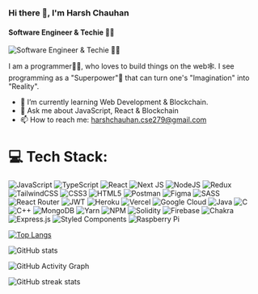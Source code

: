### Hi there 👋, I'm Harsh Chauhan
#### Software Engineer & Techie 🧑‍💻
![Software Engineer & Techie 🧑‍💻](https://media4.giphy.com/media/qgQUggAC3Pfv687qPC/giphy.gif?cid=790b76117b06e01ca37a23189aae6ab6afd26d936ce35e86&rid=giphy.gif&ct=g)

I am a programmer🧑‍💻, who loves to build things on the web🕸️. I see programming as a "Superpower"🦸 that can turn one's "Imagination" into "Reality".

- 🌱 I’m currently learning Web Development & Blockchain. 
- 💬 Ask me about JavaScript, React & Blockchain 
- 📫 How to reach me: harshchauhan.cse279@gmail.com 


 # 💻 Tech Stack:

![JavaScript](https://img.shields.io/badge/javascript-%23323330.svg?style=flat&logo=javascript&logoColor=%23F7DF1E) ![TypeScript](https://img.shields.io/badge/typescript-%23007ACC.svg?style=flat&logo=typescript&logoColor=white) ![React](https://img.shields.io/badge/react-%2320232a.svg?style=flat&logo=react&logoColor=%2361DAFB) ![Next JS](https://img.shields.io/badge/Next-black?style=flat&logo=next.js&logoColor=white) ![NodeJS](https://img.shields.io/badge/node.js-6DA55F?style=flat&logo=node.js&logoColor=white) ![Redux](https://img.shields.io/badge/redux-%23593d88.svg?style=flat&logo=redux&logoColor=white) ![TailwindCSS](https://img.shields.io/badge/tailwindcss-%2338B2AC.svg?style=flat&logo=tailwind-css&logoColor=white) ![CSS3](https://img.shields.io/badge/css3-%231572B6.svg?style=flat&logo=css3&logoColor=white) ![HTML5](https://img.shields.io/badge/html5-%23E34F26.svg?style=flat&logo=html5&logoColor=white) ![Postman](https://img.shields.io/badge/Postman-FF6C37?style=flat&logo=postman&logoColor=white) ![Figma](https://img.shields.io/badge/figma-%23F24E1E.svg?style=flat&logo=figma&logoColor=white) ![SASS](https://img.shields.io/badge/SASS-hotpink.svg?style=flat&logo=SASS&logoColor=white) ![React Router](https://img.shields.io/badge/React_Router-CA4245?style=flat&logo=react-router&logoColor=white) ![JWT](https://img.shields.io/badge/JWT-black?style=flat&logo=JSON%20web%20tokens) ![Heroku](https://img.shields.io/badge/heroku-%23430098.svg?style=flat&logo=heroku&logoColor=white) ![Vercel](https://img.shields.io/badge/vercel-%23000000.svg?style=flat&logo=vercel&logoColor=white) ![Google Cloud](https://img.shields.io/badge/Google%20Cloud-%234285F4.svg?style=flat&logo=google-cloud&logoColor=white) ![Java](https://img.shields.io/badge/java-%23ED8B00.svg?style=flat&logo=java&logoColor=white) ![C](https://img.shields.io/badge/c-%2300599C.svg?style=flat&logo=c&logoColor=white) ![C++](https://img.shields.io/badge/c++-%2300599C.svg?style=flat&logo=c%2B%2B&logoColor=white) ![MongoDB](https://img.shields.io/badge/MongoDB-%234ea94b.svg?style=flat&logo=mongodb&logoColor=white) ![Yarn](https://img.shields.io/badge/yarn-%232C8EBB.svg?style=flat&logo=yarn&logoColor=white) ![NPM](https://img.shields.io/badge/NPM-%23000000.svg?style=flat&logo=npm&logoColor=white) ![Solidity](https://img.shields.io/badge/Solidity-%23363636.svg?style=flat&logo=solidity&logoColor=white) ![Firebase](https://img.shields.io/badge/firebase-%23039BE5.svg?style=flat&logo=firebase) ![Chakra](https://img.shields.io/badge/chakra-%234ED1C5.svg?style=flat&logo=chakraui&logoColor=white) ![Express.js](https://img.shields.io/badge/express.js-%23404d59.svg?style=flat&logo=express&logoColor=%2361DAFB) ![Styled Components](https://img.shields.io/badge/styled--components-DB7093?style=flat&logo=styled-components&logoColor=white) ![Raspberry Pi](https://img.shields.io/badge/-RaspberryPi-C51A4A?style=flat&logo=Raspberry-Pi)



[![Top Langs](https://github-readme-stats.vercel.app/api/top-langs/?username=yes-im-harsh)](https://github.com/anuraghazra/github-readme-stats)

![GitHub stats](https://github-readme-stats.vercel.app/api?username=yes-im-harsh&show_icons=true&count_private=true)  

![GitHub Activity Graph](https://activity-graph.herokuapp.com/graph?username=yes-im-harsh)  

![GitHub streak stats](https://github-readme-streak-stats.herokuapp.com/?user=yes-im-harsh)  

